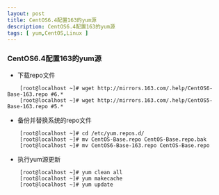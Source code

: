 ```yaml
---
layout: post
title: CentOS6.4配置163的yum源
description: CentOS6.4配置163的yum源
tags: [ yum,CentOS,Linux ]
---
```


### CentOS6.4配置163的yum源

- 下载repo文件

```
    [root@localhost ~]# wget http://mirrors.163.com/.help/CentOS6-Base-163.repo #6.*
    [root@localhost ~]# wget http://mirrors.163.com/.help/CentOS5-Base-163.repo #5.*
```

- 备份并替换系统的repo文件

```
    [root@localhost ~]# cd /etc/yum.repos.d/
    [root@localhost ~]# mv CentOS-Base.repo CentOS-Base.repo.bak
    [root@localhost ~]# mv CentOS6-Base-163.repo CentOS-Base.repo
```

- 执行yum源更新

```
    [root@localhost ~]# yum clean all
    [root@localhost ~]# yum makecache
    [root@localhost ~]# yum update
```